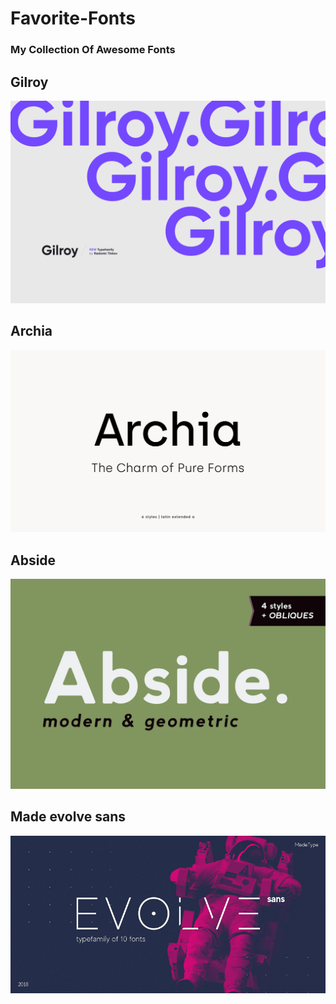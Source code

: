 # Favorite-Fonts
### My Collection Of Awesome Fonts

## Gilroy

![Gilroy](Gilroy/Gilroy-preview.png)

## Archia

![Archia](Archia/archia-01.jpeg)

## Abside

![Abside](Abside/Abside.webp)

## Made evolve sans

![Made evolve sans font](Made-evolve-sans-font/made-evolve-sans.png)

